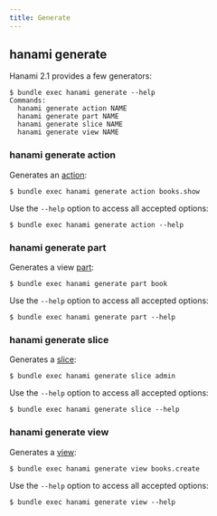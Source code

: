 ```yaml
---
title: Generate
---
```


## hanami generate

Hanami 2.1 provides a few generators:

```shell
$ bundle exec hanami generate --help
Commands:
  hanami generate action NAME
  hanami generate part NAME
  hanami generate slice NAME
  hanami generate view NAME
```

### hanami generate action

Generates an [action](//guide/actions):

```shell
$ bundle exec hanami generate action books.show
```

Use the `--help` option to access all accepted options:

```shell
$ bundle exec hanami generate action --help
```

### hanami generate part

Generates a view [part](//guide/views/parts):

```shell
$ bundle exec hanami generate part book
```

Use the `--help` option to access all accepted options:

```shell
$ bundle exec hanami generate part --help
```

### hanami generate slice

Generates a [slice](//guide/app/slices):

```shell
$ bundle exec hanami generate slice admin
```

Use the `--help` option to access all accepted options:

```shell
$ bundle exec hanami generate slice --help
```

### hanami generate view

Generates a [view](//guide/views):

```shell
$ bundle exec hanami generate view books.create
```

Use the `--help` option to access all accepted options:

```shell
$ bundle exec hanami generate view --help
```
